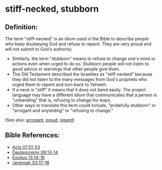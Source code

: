 # stiff-necked, stubborn #

## Definition: ##

The term "stiff-necked" is an idiom used in the Bible to describe people who keep disobeying God and refuse to repent. They are very proud and will not submit to God's authority.

* Similarly, the term "stubborn" means to refuse to change one's mind or actions even when urged to do so. Stubborn people will not listen to good advice or warnings that other people give them.
* The Old Testament described the Israelites as "stiff-necked" because they did not listen to the many messages from God's prophets who urged them to repent and turn back to Yahweh.
* If a neck is "stiff" it means that it does not bend easily. The project language may have a different idiom that communicates that a person is "unbending" that is, refusing to change his ways. 
* Other ways to translate this term could include, "pridefully stubborn" or "arrogant and unyielding" or "refusing to change."

(See also: [arrogant](../other/arrogant.md), [proud](../other/proud.md), [repent](../kt/repent.md))

## Bible References: ##

* [Acts 07:51-53](https://door43.org/en/bible/notes/act/07/51)
* [Deuteronomy 09:13-14](https://door43.org/en/bible/notes/deu/09/13)
* [Exodus 13:14-16](https://door43.org/en/bible/notes/exo/13/14)
* [Jeremiah 03:17-18](https://door43.org/en/bible/notes/jer/03/17)


